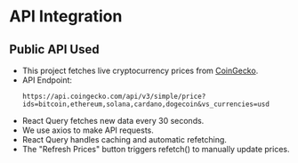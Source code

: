 # API Integration

## Public API Used
- This project fetches live cryptocurrency prices from [CoinGecko](https://www.coingecko.com/).
- API Endpoint:
  ```url
  https://api.coingecko.com/api/v3/simple/price?ids=bitcoin,ethereum,solana,cardano,dogecoin&vs_currencies=usd

- React Query fetches new data every 30 seconds.
- We use axios to make API requests.
- React Query handles caching and automatic refetching.
- The "Refresh Prices" button triggers refetch() to manually update prices.
